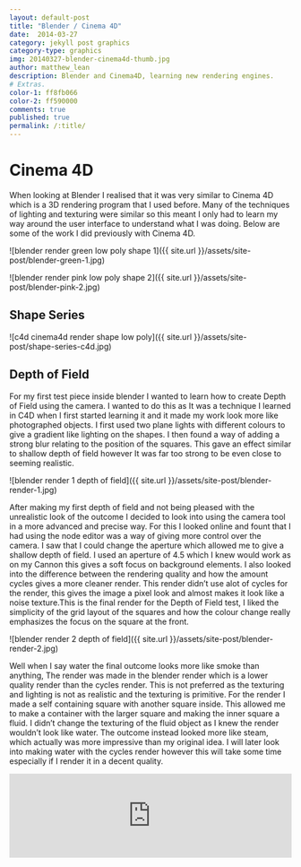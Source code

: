 ```yaml
---
layout: default-post
title: "Blender / Cinema 4D"
date:  2014-03-27
category: jekyll post graphics
category-type: graphics
img: 20140327-blender-cinema4d-thumb.jpg
author: matthew_lean
description: Blender and Cinema4D, learning new rendering engines.
# Extras.
color-1: ff8fb066
color-2: ff590000
comments: true
published: true
permalink: /:title/
---
```


# Cinema 4D

When looking at Blender I realised that it was very similar to Cinema 4D which is a 3D rendering program that I used before. Many of the techniques of lighting and texturing were similar so this meant I only had to learn my way around the user interface to understand what I was doing.
Below are some of the work I did previously with Cinema 4D.

![blender render green low poly shape 1]({{ site.url }}/assets/site-post/blender-green-1.jpg)

![blender render pink low poly shape 2]({{ site.url }}/assets/site-post/blender-pink-2.jpg)

## Shape Series

![c4d cinema4d render shape low poly]({{ site.url }}/assets/site-post/shape-series-c4d.jpg)

## Depth of Field

For my first test piece inside blender I wanted to learn how to create Depth of Field using the camera. I wanted to do this as It was a technique I learned in C4D when I first started learning it and it made my work look more like photographed objects. I first used two plane lights with different colours to give a gradient like lighting on the shapes. I then found a way of adding a strong blur relating to the position of the squares. This gave an effect similar to shallow depth of field however It was far too strong to be even close to seeming realistic.

![blender render 1 depth of field]({{ site.url }}/assets/site-post/blender-render-1.jpg)

After making my first depth of field and not being pleased with the unrealistic look of the outcome I decided to look into using the camera tool in a more advanced and precise way. For this I looked online and fount that I had using the node editor was a way of giving more control over the camera. I saw that I could change the aperture which allowed me to give a shallow depth of field. I used an aperture of 4.5 which I knew would work as on my Cannon this gives a soft focus on background elements.
I also looked into the difference between the rendering quality and how the amount cycles gives a more cleaner render.
This render didn’t use alot of cycles for the render, this gives the image a pixel look and almost makes it look like a noise texture.This is the final render for the Depth of Field test, I liked the simplicity of the grid layout of the squares and how the colour change really emphasizes the focus on the square at the front.

![blender render 2 depth of field]({{ site.url }}/assets/site-post/blender-render-2.jpg)

Well when I say water the final outcome looks more like smoke than anything, The render was made in the blender render which is a lower quality render than the cycles render. This is not preferred as the texturing and lighting is not as realistic and the texturing is primitive. For the render I made a self containing square with another square inside. This allowed me to make a container with the larger square and making the inner square a fluid. I didn’t change the texturing of the fluid object as I knew the render wouldn’t look like water. The outcome instead looked more like steam, which actually was more impressive than my original idea. I will later look into making water with the cycles render however this will take some time especially if I render it in a decent quality.

<iframe src="https://player.vimeo.com/video/90186392" width="100%" height="auto" frameborder="0" allowfullscreen="allowfullscreen"></iframe>
